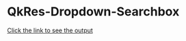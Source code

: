 # QkRes-Dropdown-Searchbox
[Click the link to see the output](https://surajtimeline.blogspot.com/2020/09/qkres-drop-down-search-box.html)

